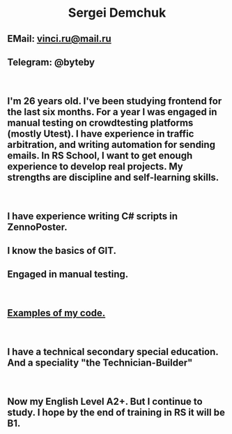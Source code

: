 # <center>Sergei Demchuk</center>

## EMail: vinci.ru@mail.ru

## Telegram: @byteby

<br>

## I'm 26 years old. I've been studying frontend for the last six months. For a year I was engaged in manual testing on crowdtesting platforms (mostly Utest). I have experience in traffic arbitration, and writing automation for sending emails. In RS School, I want to get enough experience to develop real projects. My strengths are discipline and self-learning skills.

<br>

## I have experience writing C# scripts in ZennoPoster.

## I know the basics of GIT.

## Engaged in manual testing.

<br>

## [Examples of my code.](https://github.com/Trickster69 "GitGub репозиторий")

<br>

## I have a technical secondary special education. And a speciality "the Technician-Builder"

<br>

## Now my English Level A2+. But I continue to study. I hope by the end of training in RS it will be B1.
